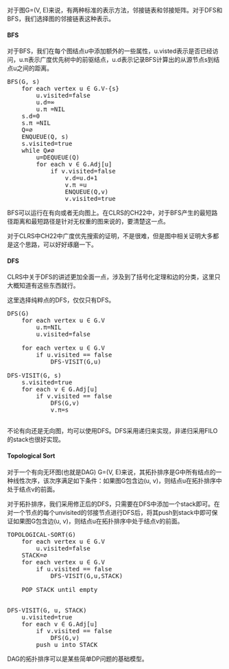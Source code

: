 <!---
title:: 图的DFS和GFS
date:: 2016-03-02 21:08
categories:: 算法
tags:: algorithm, graph 
-->

对于图G=(V, E)来说，有两种标准的表示方法，邻接链表和邻接矩阵。对于DFS和BFS，我们选择图的邻接链表这种表示。
<h4>BFS</h4>
对于BFS，我们在每个图结点u中添加额外的一些属性，u.visted表示是否已经访问，u.π表示广度优先树中的前驱结点，u.d表示记录BFS计算出的从源节点s到结点u之间的距离。
<pre class="brush:plain">BFS(G, s)
	for each vertex u ∈ G.V-{s}
		u.visited=false
		u.d=∞
		u.π =NIL
	s.d=0
	s.π =NIL
	Q=∅
	ENQUEUE(Q, s)
	s.visited=true
	while Q≠∅
		u=DEQUEUE(Q)
		for each v ∈ G.Adj[u]
			if v.visited=false
				v.d=u.d+1
				v.π =u
				ENQUEUE(Q,v)
				v.visited=true</pre>
BFS可以运行在有向或者无向图上。在CLRS的CH22中，对于BFS产生的最短路径距离和最短路径是针对无权重的图来说的，要清楚这一点。

对于CLRS中CH22中广度优先搜索的证明，不是很难，但是图中相关证明大多都是这个思路，可以好好琢磨一下。
<h4>DFS</h4>
CLRS中关于DFS的讲述更加全面一点，涉及到了括号化定理和边的分类，这里只大概知道有这些东西就行。

这里选择纯粹点的DFS，仅仅只有DFS。
<pre class="brush:plain">DFS(G)
	for each vertex u ∈ G.V
		u.π=NIL
		u.visited=false
	
	for each vertex u ∈ G.V
		if u.visited == false
			DFS-VISIT(G,u)

DFS-VISIT(G, s)
	s.visited=true
	for each v ∈ G.Adj[u]
		if v.visited == false
			DFS(G,v)
			v.π=s

</pre>
不论有向还是无向图，均可以使用DFS。DFS采用递归来实现，非递归采用FILO的stack也很好实现。
<h4>Topological Sort</h4>
对于一个有向无环图(也就是DAG) G=(V, E)来说，其拓扑排序是G中所有结点的一种线性次序，该次序满足如下条件：如果图G包含边(u, v)，则结点u在拓扑排序中处于结点v的前面。

对于拓扑排序，我们采用修正后的DFS，只需要在DFS中添加一个stack即可。在对一个节点的每个unvisited的邻接节点进行DFS后，将其push到stack中即可保证如果图G包含边(u, v)，则结点u在拓扑排序中处于结点v的前面。
<pre class="brush:plain">TOPOLOGICAL-SORT(G)
	for each vertex u ∈ G.V
		u.visited=false
	STACK=∅
	for each vertex u ∈ G.V
		if u.visited == false
			DFS-VISIT(G,u,STACK)
	
	POP STACK until empty


DFS-VISIT(G, u, STACK)
	u.visited=true
	for each v ∈ G.Adj[u]
		if v.visited == false
			DFS(G,v)
        push u into STACK</pre>
DAG的拓扑排序可以是某些简单DP问题的基础模型。